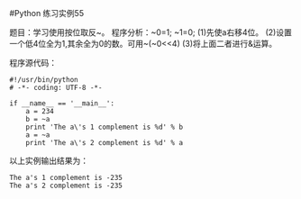 #Python 练习实例55


题目：学习使用按位取反~。
程序分析：~0=1; ~1=0; 
(1)先使a右移4位。 
(2)设置一个低4位全为1,其余全为0的数。可用~(~0<<4) 
(3)将上面二者进行&运算。


程序源代码：


```
#!/usr/bin/python
# -*- coding: UTF-8 -*-

if __name__ == '__main__':
    a = 234
    b = ~a
    print 'The a\'s 1 complement is %d' % b
    a = ~a
    print 'The a\'s 2 complement is %d' % a
```

以上实例输出结果为：


```
The a's 1 complement is -235
The a's 2 complement is -235
```